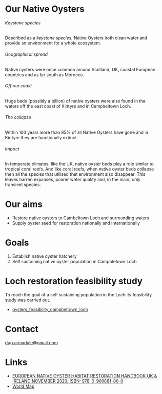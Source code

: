# Our Native Oysters

###### Keystone species

Described as a *keystone species*, Native Oysters both clean water and provide an environment for a whole ecosystem.

###### Geographical spread

Native oysters were once common around Scotland, UK, coastal European countries and as far south as Morocco. 

###### Off our coast

Huge beds (possibly a billion) of native oysters were also found in the waters off the east coast of Kintyre and in Campbeltown Loch. 

###### The collapse 

Within 100 years more than 95% of all Native Oysters have gone and in Kintyre they are functionally extinct.

###### Impact

In temperate climates, like the UK, native oyster beds play a role similar to tropical coral reefs. And like coral reefs, when native oyster beds collapse then all the species that utilised that environment also disappear. This leaves barren expanses, poorer water quality and, in the main, only transient species. 

# Our aims

* Restore native oysters to Cambeltown Loch and surrounding waters
* Supply oyster seed for restoration nationally and internationally

# Goals
 
1. Establish native oyster hatchery
1. Self sustaining native oyster population in Campbletown Loch 
 
# Loch restoration feasibility study 
 
To reach the goal of a self sustaining population in the Loch its feasibility study was carried out.

* [oysters_feasibility_campbeltown_loch](https://docs.google.com/spreadsheets/d/1HtXxrqlUCXbcJXXijKwEA2onRmXXlhyI6pL4SoWG6yM/edit?usp=sharing)

# Contact

dug.armadale@gmail.com

# Links


* [EUROPEAN NATIVE OYSTER HABITAT RESTORATION HANDBOOK UK & IRELAND NOVEMBER 2020, ISBN: 978-0-900881-80-0](https://nativeoysternetwork.org/wp-content/uploads/sites/27/2020/11/ZSL00150%20Oyster%20Handbook_WEB.pdf)
* [World Map](world_map.html)


